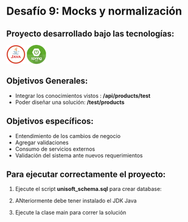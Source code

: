 # Desafío 9: Mocks y normalización

## Proyecto desarrollado bajo las tecnologías:

<p> 
<img src="https://github.com/Racknar0/logos/blob/master/coleccion-logos/java.png?raw=true" height="50">
<img src="https://github.com/Racknar0/logos/blob/master/coleccion-logos/springboot.png?raw=true" height="50">
</p>

## Objetivos Generales:

-   Integrar los conocimientos vistos : **/api/products/test**
-   Poder diseñar una solución: **/test/products**

## Objetivos específicos:

-   Entendimiento de los cambios de negocio
-   Agregar validaciones
-   Consumo de servicios externos
-   Validación del sistema ante nuevos requerimientos

## Para ejecutar correctamente el proyecto:

1. Ejecute el script **unisoft_schema.sql** para crear database:

2. ANteriormente debe tener instalado el JDK Java

3. Ejecute la clase main para correr la solución
